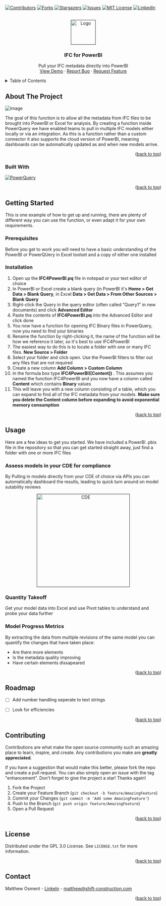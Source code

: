 <!-- Improved compatibility of back to top link: See: https://github.com/othneildrew/Best-README-Template/pull/73 -->
<a name="readme-top"></a>
<!--
*** Thanks for checking out the Best-README-Template. If you have a suggestion
*** that would make this better, please fork the repo and create a pull request
*** or simply open an issue with the tag "enhancement".
*** Don't forget to give the project a star!
*** Thanks again! Now go create something AMAZING! :D
-->



<!-- PROJECT SHIELDS -->
<!--
*** I'm using markdown "reference style" links for readability.
*** Reference links are enclosed in brackets [ ] instead of parentheses ( ).
*** See the bottom of this document for the declaration of the reference variables
*** for contributors-url, forks-url, etc. This is an optional, concise syntax you may use.
*** https://www.markdownguide.org/basic-syntax/#reference-style-links
-->
[![Contributors][contributors-shield]][contributors-url]
[![Forks][forks-shield]][forks-url]
[![Stargazers][stars-shield]][stars-url]
[![Issues][issues-shield]][issues-url]
[![MIT License][license-shield]][license-url]
[![LinkedIn][linkedin-shield]][linkedin-url]



<!-- PROJECT LOGO -->
<br />
<div align="center">
  <a href="">
    <img src="https://github.com/shift-construction/ifc4PowerBI/assets/44708354/043504ab-7bbb-4511-be0d-6d2aa813c5ed" alt="Logo" height="80">
  </a>

<h3 align="center">IFC for PowerBI</h3>

  <p align="center">
    Pull your IFC metadata directly into PowerBI
    <br />
    <a href="https://github.com/github_username/repo_name">View Demo</a>
    ·
    <a href="https://github.com/github_username/repo_name/issues">Report Bug</a>
    ·
    <a href="https://github.com/github_username/repo_name/issues">Request Feature</a>
  </p>
</div>


</div>


<!-- TABLE OF CONTENTS -->
<details>
  <summary>Table of Contents</summary>
  <ol>
    <li>
      <a href="#about-the-project">About The Project</a>
      <ul>
        <li><a href="#built-with">Built With</a></li>
      </ul>
    </li>
    <li>
      <a href="#getting-started">Getting Started</a>
      <ul>
        <li><a href="#prerequisites">Prerequisites</a></li>
        <li><a href="#installation">Installation</a></li>
      </ul>
    </li>
    <li><a href="#usage">Usage</a></li>
    <li><a href="#roadmap">Roadmap</a></li>
    <li><a href="#contributing">Contributing</a></li>
    <li><a href="#license">License</a></li>
    <li><a href="#contact">Contact</a></li>
    <li><a href="#acknowledgments">Acknowledgments</a></li>
  </ol>
</details>



<!-- ABOUT THE PROJECT -->
## About The Project

![image](https://github.com/shift-construction/ifc4PowerBI/assets/44708354/cb6c0fdc-5476-4363-80f2-94290f22c50d)


The goal of this function is to allow all the metadata from IFC files to be brought into PowerBI or Excel for analysis. By creating a function inside PowerQuery we have enabled teams to pull in multiple IFC models either locally or via an integration. As this is a function rather than a custom connector it also supports the cloud version of PowerBI, meaning dashboards can be automatically updated as and when new models arrive.

<p align="right">(<a href="#readme-top">back to top</a>)</p>



### Built With

[![PowerQuery][PQuery]][PQuery-url]


<p align="right">(<a href="#readme-top">back to top</a>)</p>



<!-- GETTING STARTED -->
## Getting Started

This is one example of how to get up and running, there are plenty of different way you can use the function, or even adapt it for your own requirements.

### Prerequisites

Before you get to work you will need to have a basic understanding of the PowerBI or PowerQUery in Excel toolset and a copy of either one installed

### Installation

1. Open up the **IFC4PowerBI.pq** file in notepad or your text editor of choice
2. In PowerBI or Excel create a blank query (in PowerBI it's **Home > Get Data > Blank Query**, in Excel **Data > Get Data > From Other Sources > Blank Query**
3. Right-click the Query in the query editor (often called "Query1" in new documents) and click **Advanced Editor**
4. Paste the contents of **IFC4PowerBI.pq** into the Advanced Editor and click done
5. You now have a function for opening IFC Binary files in PowerQuery, now you need to find your binaries
6. Rename the function by right-clicking it, the name of the function will be how we reference it later, so it's best to use IFC4PowerBI
7. The easiest way to do this is to locate a folder with one or many IFC files. **New Source > Folder**
8. Select your folder and click open. Use the PowerBI filters to filter out any files that are not required
9. Create a new column **Add Column > Custom Column**
10. In the formula box type **IFC4PowerBI([Content])** . This assumes you named the function IFC4PowerBI and you now have a column called **Content** which contains **Binary** values
11. This will leave you with a new column consisting of a table, which you can expand to find all of the IFC metadata from your models. **Make sure you delete the Content column before expanding to avoid exponential memory consumption**


<p align="right">(<a href="#readme-top">back to top</a>)</p>



<!-- USAGE EXAMPLES -->
## Usage

Here are a few ideas to get you started. We have included a PowerBI .pbix file in the repository so that you can get started straight away, just find a folder with one or more IFC files

### Assess models in your CDE for compliance

By Pulling in models directly from your CDE of choice via APIs you can automatically dashboard the results, leading to quick turn around on model sutability reviews

<div align="center">
  <a href="">
    <img src="https://github.com/shift-construction/ifc4PowerBI/assets/44708354/bcc255c7-f7e5-49f4-9497-d8d00beacda5" alt="CDE" width="300">
  </a>
</div>




### Quantity Takeoff

Get your model data into Excel and use Pivot tables to understand and probe your data further

### Model Progress Metrics

By extracting the data from multiple revisions of the same model you can quantify the changes that have taken place:
- Are there more elements
- Is the metadata quality improving
- Have certain elements dissapeared


<p align="right">(<a href="#readme-top">back to top</a>)</p>



<!-- ROADMAP -->
## Roadmap

- [ ] Add number handling seperate to text strings
- [ ] Look for efficiencies


<p align="right">(<a href="#readme-top">back to top</a>)</p>



<!-- CONTRIBUTING -->
## Contributing

Contributions are what make the open source community such an amazing place to learn, inspire, and create. Any contributions you make are **greatly appreciated**.

If you have a suggestion that would make this better, please fork the repo and create a pull request. You can also simply open an issue with the tag "enhancement".
Don't forget to give the project a star! Thanks again!

1. Fork the Project
2. Create your Feature Branch (`git checkout -b feature/AmazingFeature`)
3. Commit your Changes (`git commit -m 'Add some AmazingFeature'`)
4. Push to the Branch (`git push origin feature/AmazingFeature`)
5. Open a Pull Request

<p align="right">(<a href="#readme-top">back to top</a>)</p>



<!-- LICENSE -->
## License

Distributed under the GPL 3.0 License. See `LICENSE.txt` for more information.

<p align="right">(<a href="#readme-top">back to top</a>)</p>



<!-- CONTACT -->
## Contact

Matthew Osment - [LinkeIn](https://www.linkedin.com/in/matthew-osment/) - matthew@shift-construction.com


<p align="right">(<a href="#readme-top">back to top</a>)</p>





<!-- MARKDOWN LINKS & IMAGES -->
<!-- https://www.markdownguide.org/basic-syntax/#reference-style-links -->
[contributors-shield]: https://img.shields.io/github/contributors/shift-construction/ifc4PowerBI.svg?style=for-the-badge
[contributors-url]: https://github.com/shift-construction/ifc4PowerBI/graphs/contributors
[forks-shield]: https://img.shields.io/github/forks/shift-construction/ifc4PowerB.svg?style=for-the-badge
[forks-url]: https://github.com/shift-construction/ifc4PowerBI/network/members
[stars-shield]: https://img.shields.io/github/stars/shift-construction/ifc4PowerBI.svg?style=for-the-badge
[stars-url]: https://github.com/shift-construction/ifc4PowerBI/stargazers
[issues-shield]: https://img.shields.io/github/issues/shift-construction/ifc4PowerBI.svg?style=for-the-badge
[issues-url]: https://github.com/shift-construction/ifc4PowerBI/issues
[license-shield]: https://img.shields.io/github/license/shift-construction/ifc4PowerBI.svg?style=for-the-badge
[license-url]: https://github.com/shift-construction/ifc4PowerBblob/master/LICENSE.txt
[linkedin-shield]: https://img.shields.io/badge/-LinkedIn-black.svg?style=for-the-badge&logo=linkedin&colorB=555
[linkedin-url]: https://linkedin.com/in/linkedin_username
[Pquery]: https://img.shields.io/badge/PowerQuery%20M-35495E?style=for-the-badge&logoColor=1d6b40
[PQuery-url]: https://learn.microsoft.com/en-us/powerquery-m/
